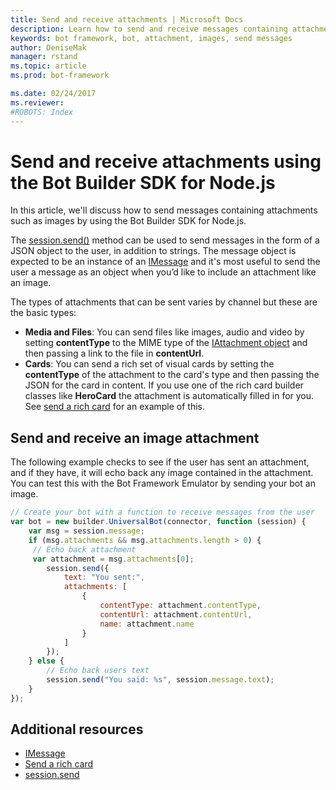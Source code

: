 ```yaml
---
title: Send and receive attachments | Microsoft Docs
description: Learn how to send and receive messages containing attachments such as images in a conversational application (bot).
keywords: bot framework, bot, attachment, images, send messages
author: DeniseMak
manager: rstand
ms.topic: article
ms.prod: bot-framework

ms.date: 02/24/2017
ms.reviewer:
#ROBOTS: Index
---
```


# Send and receive attachments using the Bot Builder SDK for Node.js

In this article, we'll discuss how to send messages containing attachments such as images by using the Bot Builder SDK for Node.js.

The [session.send()][SessionSend] method can be used to send messages in the form of a JSON object to the user, in addition to strings. 
The message object is expected to be an instance of an [IMessage][IMessage] and it's most useful to send the user a message as an object when you’d like to include an attachment like an image. 

<!-- TODO: Supported attachments table -->
<!--
There are four types of rich cards.
| Card type | Description |
|------|------|
|[HeroCard](https://docs.botframework.com/en-us/node/builder/chat-reference/classes/_botbuilder_d_.herocard.html) | The Hero card typically contains a single large image, one or more buttons, and text. |
|[ReceiptCard](https://docs.botframework.com/en-us/node/builder/chat-reference/classes/_botbuilder_d_.receiptcard.html) | The Receipt card enables a bot to provide a receipt to the user. It typically contains the list of items to include on the receipt, tax and total information, and other text. |
|[SigninCard](https://docs.botframework.com/en-us/node/builder/chat-reference/classes/_botbuilder_d_.signincard.html) | The Sign-in card enables a bot to request that a user sign-in. It typically contains text and one or more buttons that the user can click to initiate the sign-in process. |
|[ThumbnailCard](https://docs.botframework.com/en-us/node/builder/chat-reference/classes/_botbuilder_d_.thumbnailcard.html) | The Thumbnail card typically contains a single small image, one or more buttons, and text.|

-->
The types of attachments that can be sent varies by channel but these are the basic types:

* **Media and Files**: You can send files like images, audio and video by setting **contentType** to the MIME type of the [IAttachment object](https://docs.botframework.com/en-us/node/builder/chat-reference/interfaces/_botbuilder_d_.iattachment.html) and then passing a link to the file in **contentUrl**.
* **Cards**: You can send a rich set of visual cards <!-- and custom keyboards --> by setting the **contentType** of the attachment to the card's type and then passing the JSON for the card in content. If you use one of the rich card builder classes like **HeroCard** the attachment is automatically filled in for you. See [send a rich card](send-card-buttons.md) for an example of this.

## Send and receive an image attachment

The following example checks to see if the user has sent an attachment, and if they have, it will echo back any image contained in the attachment. You can test this with the Bot Framework Emulator by sending your bot an image.


```javascript
// Create your bot with a function to receive messages from the user
var bot = new builder.UniversalBot(connector, function (session) {
    var msg = session.message;
    if (msg.attachments && msg.attachments.length > 0) {
     // Echo back attachment
     var attachment = msg.attachments[0];
        session.send({
            text: "You sent:",
            attachments: [
                {
                    contentType: attachment.contentType,
                    contentUrl: attachment.contentUrl,
                    name: attachment.name
                }
            ]
        });
    } else {
        // Echo back users text
        session.send("You said: %s", session.message.text);
    }
});

```


## Additional resources

* [IMessage][IMessage]
* [Send a rich card][SendRichCard]
* [session.send][SessionSend]

[IMessage]: http://docs.botframework.com/en-us/node/builder/chat-reference/interfaces/_botbuilder_d_.imessage
[SendRichCard]: send-card-buttons.md
[SessionSend]: https://docs.botframework.com/en-us/node/builder/chat-reference/classes/_botbuilder_d_.session.html#send